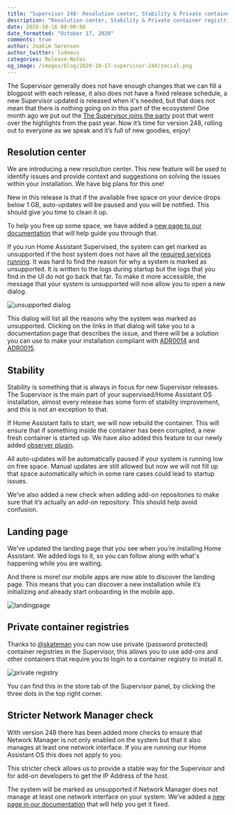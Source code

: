```yaml
---
title: "Supervisor 248: Resolution center, Stability & Private container registries"
description: "Resolution center, Stability & Private container registries"
date: 2020-10-16 00:00:00
date_formatted: "October 17, 2020"
comments: true
author: Joakim Sørensen
author_twitter: ludeeus
categories: Release-Notes
og_image: /images/blog/2020-10-17-supervisor-248/social.png
---
```


The Supervisor generally does not have enough changes that we can fill a blogpost with each release, it also does not have a fixed release schedule, a new Supervisor updated is released when it's needed, but that does not mean that there is nothing going on in this part of the ecosystem! One month ago we put out the [The Supervisor joins the party][supervisor-joins-the-party] post that went over the highlights from the past year. Now it’s time for version 248, rolling out to everyone as we speak and it’s full of new goodies, enjoy!

## Resolution center

We are introducing a new resolution center. This new feature will be used to identify issues and provide context and suggestions on solving the issues within your installation. We have big plans for this one!

New in this release is that if the available free space on your device drops below 1 GB, auto-updates will be paused and you will be notified. This should give you time to clean it up.

To help you free up some space, we have added a [new page to our documentation][more-info_free-space] that will help guide you through that.

If you run Home Assistant Supervised, the system can get marked as unsupported if the host system does not have all the [required services running][required_services]. It was hard to find the reason for why a system is marked as unsupported. It is written to the logs during startup but the logs that you find in the UI do not go back that far. To make it more accessible, the message that your system is unsupported will now allow you to open a new dialog.

![unsupported dialog](/images/blog/2020-10-17-supervisor-248/unsupported_dialog.png)

This dialog will list all the reasons why the system was marked as unsupported. Clicking on the links in that dialog will take you to a documentation page that describes the issue, and there will be a solution you can use to make your installation compliant with [ADR0014] and [ADR0015].

## Stability

Stability is something that is always in focus for new Supervisor releases. The Supervisor is the main part of your supervised/Home Assistant OS installation, almost every release has some form of stability improvement, and this is not an exception to that.

If Home Assistant fails to start, we will now rebuild the container. This will ensure that if something inside the container has been corrupted, a new fresh container is started up. We have also added this feature to our newly added [observer plugin][supervisor-joins-the-party-observer].

All auto-updates will be automatically paused if your system is running low on free space. Manual updates are still allowed but now we will not fill up that space automatically which in some rare cases could lead to startup issues.

We’ve also added a new check when adding add-on repositories to make sure that it’s actually an add-on repository. This should help avoid confusion.

## Landing page

We’ve updated the landing page that you see when you’re installing Home Assistant. We added logs to it, so you can follow along with what's happening while you are waiting.

And there is more! our mobile apps are now able to discover the landing page. This means that you can discover a new installation while it’s initializing and already start onboarding in the mobile app.

![landingpage](/images/blog/2020-10-17-supervisor-248/landingpage.png)

## Private container registries

Thanks to [@skateman][skateman] you can now use private (password protected) container registries in the Supervisor, this allows you to use add-ons and other containers that require you to login to a container registry to install it.

![private registry](/images/blog/2020-10-17-supervisor-248/private_registry.png)

You can find this in the store tab of the Supervisor panel, by clicking the three dots in the top right corner.

## Stricter Network Manager check

With version 248 there has been added more checks to ensure that Network Manager is not only enabled on the system but that it also manages at least one network interface. If you are running our Home Assistant OS this does not apply to you.

This stricter check allows us to provide a stable way for the Supervisor and for add-on developers to get the IP Address of the host.

The system will be marked as unsupported if Network Manager does not manage at least one network interface on your system. We’ve added a [new page in our documentation][unsupported_network_manager] that will help you get it fixed.

[ADR0014]: https://github.com/home-assistant/architecture/blob/master/adr/0014-home-assistant-supervised.md
[ADR0015]: https://github.com/home-assistant/architecture/blob/master/adr/0015-home-assistant-os.md
[go]: https://golang.org/
[more-info_free-space]: /more-info/free-space
[persistent_notification]: /integrations/persistent_notification/
[skateman]: https://github.com/skateman
[supervisor-joins-the-party-observer]: /blog/2020/09/16/supervisor-joins-the-party#observer-plugin
[supervisor-joins-the-party]: /blog/2020/09/16/supervisor-joins-the-party
[unsupported_network_manager]: /more-info/unsupported/network_manager
[required_services]: https://github.com/home-assistant/architecture/blob/master/adr/0014-home-assistant-supervised.md#supported-operating-system-system-dependencies-and-versions
